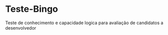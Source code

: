 # Teste-Bingo
Teste de conhecimento e capacidade logica para avaliação de candidatos a desenvolvedor
